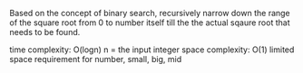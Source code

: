 Based on the concept of binary search, recursively narrow down the range of the square root from 0 to number itself till the the actual sqaure root that needs to be found.

time complexity: O(logn)
n = the input integer
space complexity: O(1)
limited space requirement for number, small, big, mid
